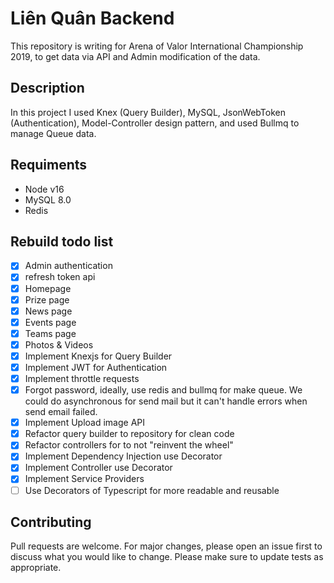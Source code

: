 # Liên Quân Backend

This repository is writing for Arena of Valor International Championship 2019, to get data via API and Admin modification of the data.

## Description

In this project I used Knex (Query Builder), MySQL, JsonWebToken (Authentication), Model-Controller design pattern, and used Bullmq to manage Queue data.

## Requiments

- Node v16
- MySQL 8.0
- Redis

## Rebuild todo list

- [x] Admin authentication
- [x] refresh token api
- [x] Homepage
- [x] Prize page
- [x] News page
- [x] Events page
- [x] Teams page
- [x] Photos & Videos
- [x] Implement Knexjs for Query Builder
- [x] Implement JWT for Authentication
- [x] Implement throttle requests
- [x] Forgot password, ideally, use redis and bullmq for make queue. We could do asynchronous for send mail but it can't handle errors when send email failed.
- [x] Implement Upload image API
- [x] Refactor query builder to repository for clean code
- [x] Refactor controllers for to not "reinvent the wheel"
- [x] Implement Dependency Injection use Decorator
- [x] Implement Controller use Decorator
- [x] Implement Service Providers
- [ ] Use Decorators of Typescript for more readable and reusable

## Contributing

Pull requests are welcome. For major changes, please open an issue first to discuss what you would like to change.
Please make sure to update tests as appropriate.
